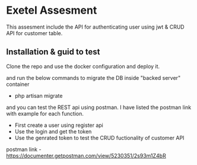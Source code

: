# Exetel Assesment

This assesment include the API for authenticating user using jwt & CRUD API for customer table.

## Installation & guid to test

Clone the repo and use the docker configuration and deploy it.

and run the below commands to migrate the DB inside "backed server" container 
- php artisan migrate


and you can test the REST api using postman. I have listed the postman link with example for each function.

- First create a user using register api
- Use the login and get the token
- Use the genrated token to test the CRUD fuctionality of customer API

postman link - https://documenter.getpostman.com/view/5230351/2s93m1Z4bR
